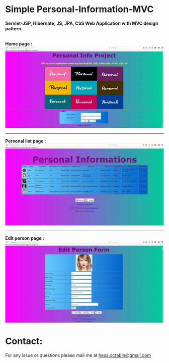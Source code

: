 # Simple Personal-Information-MVC
<label><b>Servlet-JSP, Hibernate, JS, JPA, CSS Web Application with MVC design pattern.</b></label>

<br/>
<label><b>Home page :</b></label>
<br/>
<img src="https://github.com/Coder-ACJHP/Personal-Information-MVC/blob/master/WebContent/images/FB_IMG_1494872305120.jpg">
<hr>
<label><b>Personal list page :</b></label>
<br/>
<img src="https://github.com/Coder-ACJHP/Personal-Information-MVC/blob/master/WebContent/images/FB_IMG_1494872309968.jpg">
<hr>
<label><b>Edit person page : </b></label>
<br/>
<img src="https://github.com/Coder-ACJHP/Personal-Information-MVC/blob/master/WebContent/images/FB_IMG_1494872313114.jpg">

<h1>Contact:</h1>
<label>For any issue or questions please mail me at </label><a href="mailto:hexa.octabin@gmail.com">hexa.octabin@gmail.com</a>
